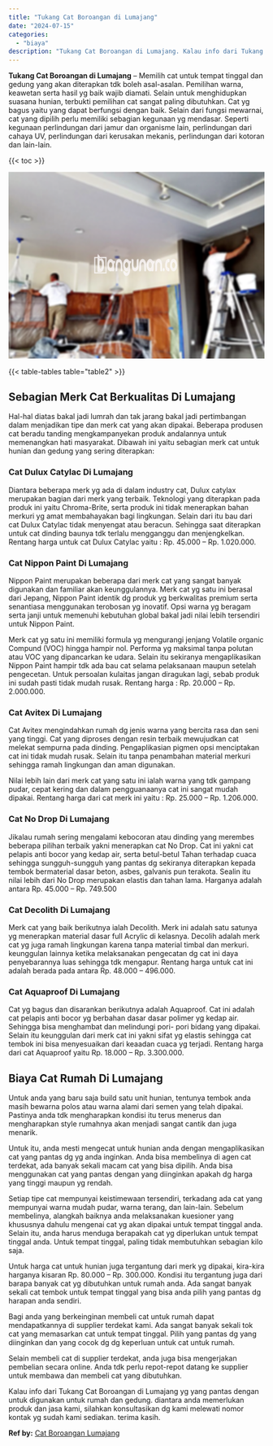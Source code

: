 ```yaml
---
title: "Tukang Cat Boroangan di Lumajang"
date: "2024-07-15"
categories: 
  - "biaya"
description: "Tukang Cat Boroangan di Lumajang. Kalau info dari Tukang Cat Boroangan di Lumajang yg yang pantas dengan untuk digunakan untuk rumah dan gedung. diantara and..."
---
```


**Tukang Cat Boroangan di Lumajang** – Memilih cat untuk tempat tinggal dan gedung yang akan diterapkan tdk boleh asal-asalan. Pemilihan warna, keawetan serta hasil yg baik wajib diamati. Selain untuk menghidupkan suasana hunian, terbukti pemilihan cat sangat paling dibutuhkan. Cat yg bagus yaitu yang dapat berfungsi dengan baik. Selain dari fungsi mewarnai, cat yang dipilih perlu memiliki sebagian kegunaan yg mendasar. Seperti kegunaan perlindungan dari jamur dan organisme lain, perlindungan dari cahaya UV, perlindungan dari kerusakan mekanis, perlindungan dari kotoran dan lain-lain.

{{< toc >}}

![Tukang Cat Boroangan di Lumajang](/images/jasa-cat-murah27.png)

{{< table-tables table="table2" >}}

## Sebagian Merk Cat Berkualitas Di Lumajang

Hal-hal diatas bakal jadi lumrah dan tak jarang bakal jadi pertimbangan dalam menjadikan tipe dan merk cat yang akan dipakai. Beberapa produsen cat beradu tanding mengkampanyekan produk andalannya untuk memenangkan hati masyarakat. Dibawah ini yaitu sebagian merk cat untuk hunian dan gedung yang sering diterapkan:

### Cat Dulux Catylac Di Lumajang

Diantara beberapa merk yg ada di dalam industry cat, Dulux catylax merupakan bagian dari merk yang terbaik. Teknologi yang diterapkan pada produk ini yaitu Chroma-Brite, serta produk ini tidak menerapkan bahan merkuri yg amat membahayakan bagi lingkungan. Selain dari itu bau dari cat Dulux Catylac tidak menyengat atau beracun. Sehingga saat diterapkan untuk cat dinding baunya tdk terlalu mengganggu dan menjengkelkan. Rentang harga untuk cat Dulux Catylac yaitu : Rp. 45.000 – Rp. 1.020.000.

### Cat Nippon Paint Di Lumajang

Nippon Paint merupakan beberapa dari merk cat yang sangat banyak digunakan dan familiar akan keunggulannya. Merk cat yg satu ini berasal dari Jepang, Nippon Paint identik dg produk yg berkwalitas premium serta senantiasa menggunakan terobosan yg inovatif. Opsi warna yg beragam serta janji untuk memenuhi kebutuhan global bakal jadi nilai lebih tersendiri untuk Nippon Paint.

Merk cat yg satu ini memiliki formula yg mengurangi jenjang Volatile organic Compund (VOC) hingga hampir nol. Performa yg maksimal tanpa polutan atau VOC yang dipancarkan ke udara. Selain itu sekiranya mengaplikasikan Nippon Paint hampir tdk ada bau cat selama pelaksanaan maupun setelah pengecetan. Untuk persoalan kulaitas jangan diragukan lagi, sebab produk ini sudah pasti tidak mudah rusak. Rentang harga : Rp. 20.000 – Rp. 2.000.000.

### Cat Avitex Di Lumajang

Cat Avitex mengindahkan rumah dg jenis warna yang bercita rasa dan seni yang tinggi. Cat yang diproses dengan resin terbaik mewujudkan cat melekat sempurna pada dinding. Pengaplikasian pigmen opsi menciptakan cat ini tidak mudah rusak. Selain itu tanpa penambahan material merkuri sehingga ramah lingkungan dan aman digunakan.

Nilai lebih lain dari merk cat yang satu ini ialah warna yang tdk gampang pudar, cepat kering dan dalam pengguanaanya cat ini sangat mudah dipakai. Rentang harga dari cat merk ini yaitu : Rp. 25.000 – Rp. 1.206.000.

### Cat No Drop Di Lumajang

Jikalau rumah sering mengalami kebocoran atau dinding yang merembes beberapa pilihan terbaik yakni menerapkan cat No Drop. Cat ini yakni cat pelapis anti bocor yang kedap air, serta betul-betul Tahan terhadap cuaca sehingga sungguh-sungguh yang pantas dg sekiranya diterapkan kepada tembok bermaterial dasar beton, asbes, galvanis pun terakota. Sealin itu nilai lebih dari No Drop merupakan elastis dan tahan lama. Harganya adalah antara Rp. 45.000 – Rp. 749.500

### Cat Decolith Di Lumajang

Merk cat yang baik berikutnya ialah Decolith. Merk ini adalah satu satunya yg menerapkan material dasar full Acrylic di kelasnya. Decolih adalah merk cat yg juga ramah lingkungan karena tanpa material timbal dan merkuri. keunggulan lainnya ketika melaksanakan pengecatan dg cat ini daya penyebarannya luas sehingga tdk mengapur. Rentang harga untuk cat ini adalah berada pada antara Rp. 48.000 – 496.000.

### Cat Aquaproof Di Lumajang

Cat yg bagus dan disarankan berikutnya adalah Aquaproof. Cat ini adalah cat pelapis anti bocor yg berbahan dasar dasar polimer yg kedap air. Sehingga bisa menghambat dan melindungi pori- pori bidang yang dipakai. Selain itu keunggulan dari merk cat ini yakni sifat yg elastis sehingga cat tembok ini bisa menyesuaikan dari keaadan cuaca yg terjadi. Rentang harga dari cat Aquaproof yaitu Rp. 18.000 – Rp. 3.300.000.

## Biaya Cat Rumah Di Lumajang

Untuk anda yang baru saja build satu unit hunian, tentunya tembok anda masih bewarna polos atau warna alami dari semen yang telah dipakai. Pastinya anda tdk mengharapkan kondisi itu terus menerus dan mengharapkan style rumahnya akan menjadi sangat cantik dan juga menarik.

Untuk itu, anda mesti mengecat untuk hunian anda dengan mengaplikasikan cat yang pantas dg yg anda inginkan. Anda bisa membelinya di agen cat terdekat, ada banyak sekali macam cat yang bisa dipilih. Anda bisa menggunakan cat yang pantas dengan yang diinginkan apakah dg harga yang tinggi maupun yg rendah.

Setiap tipe cat mempunyai keistimewaan tersendiri, terkadang ada cat yang mempunyai warna mudah pudar, warna terang, dan lain-lain. Sebelum membelinya, alangkah baiknya anda melaksanakan kuesioner yang khususnya dahulu mengenai cat yg akan dipakai untuk tempat tinggal anda. Selain itu, anda harus menduga berapakah cat yg diperlukan untuk tempat tinggal anda. Untuk tempat tinggal, paling tidak membutuhkan sebagian kilo saja.

Untuk harga cat untuk hunian juga tergantung dari merk yg dipakai, kira-kira harganya kisaran Rp. 80.000 – Rp. 300.000. Kondisi itu tergantung juga dari barapa banyak cat yg dibutuhkan untuk rumah anda. Ada sangat banyak sekali cat tembok untuk tempat tinggal yang bisa anda pilih yang pantas dg harapan anda sendiri.

Bagi anda yang berkeinginan membeli cat untuk rumah dapat mendapatkannya di supplier terdekat kami. Ada sangat banyak sekali tok cat yang memasarkan cat untuk tempat tinggal. Pilih yang pantas dg yang diinginkan dan yang cocok dg dg keperluan untuk cat untuk rumah.

Selain membeli cat di supplier terdekat, anda juga bisa mengerjakan pembelian secara online. Anda tdk perlu repot-repot datang ke supplier untuk membawa dan membeli cat yang dibutuhkan.

Kalau info dari Tukang Cat Boroangan di Lumajang yg yang pantas dengan untuk digunakan untuk rumah dan gedung. diantara anda memerlukan produk dan jasa kami, silahkan konsultasikan dg kami melewati nomor kontak yg sudah kami sediakan. terima kasih.

**Ref by:** [Cat Boroangan Lumajang](https://id.wikipedia.org/wiki/Cat)
